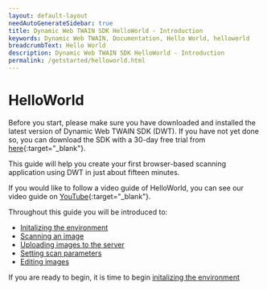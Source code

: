 ```yaml
---
layout: default-layout
needAutoGenerateSidebar: true
title: Dynamic Web TWAIN SDK HelloWorld - Introduction
keywords: Dynamic Web TWAIN, Documentation, Hello World, helloworld
breadcrumbText: Hello World
description: Dynamic Web TWAIN SDK HelloWorld - Introduction
permalink: /getstarted/helloworld.html
---
```


# HelloWorld

Before you start, please make sure you have downloaded and installed the latest version of Dynamic Web TWAIN SDK (DWT). If you have not yet done so, you can download the SDK with a 30-day free trial from [here](https://www.dynamsoft.com/Downloads/WebTWAIN_Download.aspx){:target="_blank"}.

This guide will help you create your first browser-based scanning application using DWT in just about fifteen minutes. 

If you would like to follow a video guide of HelloWorld, you can see our video guide on [YouTube](https://www.youtube.com/watch?v=qShti9aVfLU){:target="_blank"}.

Throughout this guide you will be introduced to:
- [Initalizing the environment]({{site.getstarted}}initialize.html)
- [Scanning an image]({{site.getstarted}}scanning.html)
- [Uploading images to the server]({{site.getstarted}}uploading.html)
- [Setting scan parameters]({{site.getstarted}}scansettings.html)
- [Editing images]({{site.getstarted}}editing.html)

If you are ready to begin, it is time to begin [initalizing the environment]({{site.getstarted}}initialize.html)